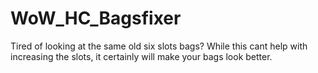 # WoW_HC_Bagsfixer
Tired of looking at the same old six slots bags? While this cant help with increasing the slots, it certainly will make your bags look better.

